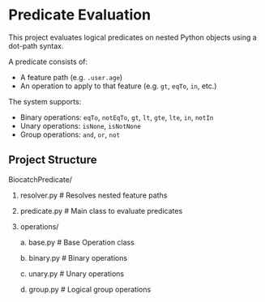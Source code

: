 # Predicate Evaluation

This project evaluates logical predicates on nested Python objects using a dot-path syntax.

A predicate consists of:
- A feature path (e.g. `.user.age`)
- An operation to apply to that feature (e.g. `gt`, `eqTo`, `in`, etc.)

The system supports:
- Binary operations: `eqTo`, `notEqTo`, `gt`, `lt`, `gte`, `lte`, `in`, `notIn`
- Unary operations: `isNone`, `isNotNone`
- Group operations: `and`, `or`, `not`

## Project Structure

BiocatchPredicate/

1. resolver.py # Resolves nested feature paths
2. predicate.py # Main class to evaluate predicates
3. operations/ 

    a. base.py # Base Operation class

    b. binary.py # Binary operations

    c. unary.py # Unary operations

    d. group.py # Logical group operations
